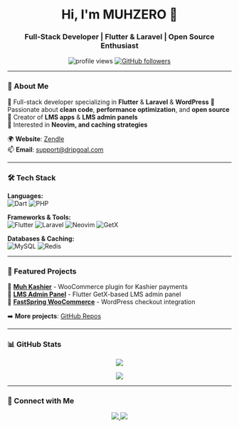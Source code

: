 <h1 align="center">Hi, I'm MUHZERO 👋</h1>
<h3 align="center">Full-Stack Developer | Flutter & Laravel | Open Source Enthusiast</h3>

<p align="center">
  <img src="https://komarev.com/ghpvc/?username=MUHZERO&label=Profile%20Views&color=blue&style=flat" alt="profile views" />
  <a href="https://github.com/MUHZERO?tab=followers">
    <img src="https://img.shields.io/github/followers/MUHZERO?label=Followers&style=social" alt="GitHub followers">
  </a>
</p>

---

### 🚀 About Me  
🔹 Full-stack developer specializing in **Flutter** & **Laravel** & **WordPress** 
🔹 Passionate about **clean code**, **performance optimization**, and **open source**  
🔹 Creator of **LMS apps** & **LMS admin panels**  
🔹 Interested in **Neovim, and caching strategies**  

🌍 **Website**: [Zendle](https://zendle.com)  
📫 **Email**: [support@dripgoal.com](mailto:muhdroid1@gmail.com)  

---

### 🛠️ Tech Stack  
**Languages:**  
![Dart](https://img.shields.io/badge/Dart-0175C2?style=for-the-badge&logo=dart&logoColor=white)
![PHP](https://img.shields.io/badge/PHP-777BB4?style=for-the-badge&logo=php&logoColor=white)  


**Frameworks & Tools:**  
![Flutter](https://img.shields.io/badge/Flutter-02569B?style=for-the-badge&logo=flutter&logoColor=white)
![Laravel](https://img.shields.io/badge/Laravel-FF2D20?style=for-the-badge&logo=laravel&logoColor=white)
![Neovim](https://img.shields.io/badge/Neovim-57A143?style=for-the-badge&logo=neovim&logoColor=white)
![GetX](https://img.shields.io/badge/GetX-68B984?style=for-the-badge&logo=getx&logoColor=white)

**Databases & Caching:**  
![MySQL](https://img.shields.io/badge/MySQL-4479A1?style=for-the-badge&logo=mysql&logoColor=white)
![Redis](https://img.shields.io/badge/Redis-DC382D?style=for-the-badge&logo=redis&logoColor=white)

---

### 📌 Featured Projects  
🔹 **[Muh Kashier](https://github.com/MUHZERO/muh-kashier)** - WooCommerce plugin for Kashier payments  
🔹 **[LMS Admin Panel](https://github.com/MUHZERO/lms-admin)** - Flutter GetX-based LMS admin panel  
🔹 **[FastSpring WooCommerce](https://github.com/MUHZERO/fastspring-woocommerce)** - WordPress checkout integration  

➡️ **More projects**: [GitHub Repos](https://github.com/MUHZERO?tab=repositories)  

---

### 📊 GitHub Stats  

<p align="center">
  <img src="https://github-readme-streak-stats.herokuapp.com/?user=MUHZERO&theme=radical&hide_border=true" />
</p>

<p align="center">
  <img src="https://github-readme-stats.vercel.app/api?username=MUHZERO&show_icons=true&theme=radical&hide_border=true" />
</p>

---

### 🤝 Connect with Me  
<p align="center">
  <a href="https://linkedin.com/in/MUHZERO">
    <img src="https://img.shields.io/badge/LinkedIn-0077B5?style=for-the-badge&logo=linkedin&logoColor=white">
  </a>
  <a href="https://twitter.com/MUHZERO">
    <img src="https://img.shields.io/badge/Twitter-1DA1F2?style=for-the-badge&logo=twitter&logoColor=white">
  </a>
</p>
